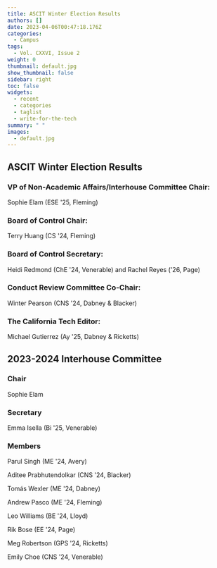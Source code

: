 ```yaml
---
title: ASCIT Winter Election Results
authors: []
date: 2023-04-06T00:47:18.176Z
categories:
  - Campus
tags:
  - Vol. CXXVI, Issue 2
weight: 0
thumbnail: default.jpg
show_thumbnail: false
sidebar: right
toc: false
widgets:
  - recent
  - categories
  - taglist
  - write-for-the-tech
summary: " "
images:
  - default.jpg
---
```


## ASCIT Winter Election Results

### VP of Non-Academic Affairs/Interhouse Committee Chair:
Sophie Elam (ESE '25, Fleming)

### Board of Control Chair: 
Terry Huang (CS '24, Fleming)

### Board of Control Secretary: 
Heidi Redmond (ChE '24, Venerable) and Rachel Reyes ('26, Page)

### Conduct Review Committee Co-Chair: 
Winter Pearson (CNS '24, Dabney & Blacker)

### The California Tech Editor: 
Michael Gutierrez (Ay '25, Dabney & Ricketts)

## 2023-2024 Interhouse Committee

### Chair
Sophie Elam

### Secretary
Emma Isella (Bi '25, Venerable)

### Members
Parul Singh (ME '24, Avery)

Aditee Prabhutendolkar (CNS '24, Blacker)

Tomás Wexler (ME '24, Dabney)

Andrew Pasco (ME '24, Fleming)

Leo Williams (BE '24, Lloyd)

Rik Bose (EE '24, Page)

Meg Robertson (GPS '24, Ricketts)

Emily Choe (CNS '24, Venerable)